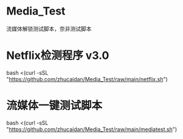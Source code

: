 # Media_Test
流媒体解锁测试脚本，奈非测试脚本

# Netflix检测程序 v3.0
bash <(curl -sSL "https://github.com/zhucaidan/Media_Test/raw/main/netflix.sh")

# 流媒体一键测试脚本
bash <(curl -sSL "https://github.com/zhucaidan/Media_Test/raw/main/mediatest.sh")

